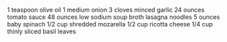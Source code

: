 1 teaspoon olive oil
1 medium onion
3 cloves minced garlic
24 ounces tomato sauce
48 ounces low sodium soup broth
lasagna noodles
5 ounces baby spinach
1/2 cup shredded mozarella
1/2 cup ricotta cheese
1/4 cup thinly sliced basil leaves